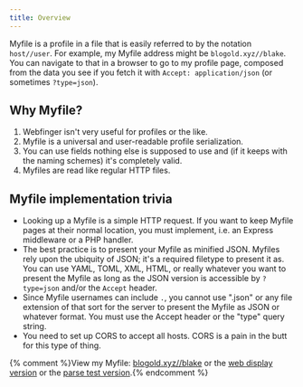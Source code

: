 ```yaml
---
title: Overview
---
```

Myfile is a profile in a file that is easily referred to by the notation `host//user`. For example, my Myfile address might be `blogold.xyz//blake`. You can navigate to that in a browser to go to my profile page, composed from the data you see if you fetch it with `Accept: application/json` (or sometimes `?type=json`).

## Why Myfile?
1. Webfinger isn't very useful for profiles or the like.
2. Myfile is a universal and user-readable profile serialization.
3. You can use fields nothing else is supposed to use and (if it keeps with the naming schemes) it's completely valid.
4. Myfiles are read like regular HTTP files.

## Myfile implementation trivia
* Looking up a Myfile is a simple HTTP request. If you want to keep Myfile pages at their normal location, you must implement, i.e. an Express middleware or a PHP handler.
* The best practice is to present your Myfile as minified JSON. Myfiles rely upon the ubiquity of JSON; it's a required filetype to present it as. You can use YAML, TOML, XML, HTML, or really whatever you want to present the Myfile as long as the JSON version is accessible by `?type=json` and/or the `Accept` header.
* Since Myfile usernames can include `.`, you cannot use ".json" or any file extension of that sort for the server to present the Myfile as JSON or whatever format. You must use the Accept header or the "type" query string.
* You need to set up CORS to accept all hosts. CORS is a pain in the butt for this type of thing.

{% comment %}View my Myfile: [blogold.xyz//blake](https://blogold.xyz//blake?type=json) or the [web display version](https://blogold.xyz//blake) or the [parse test version](https://blogold.xyz/product/myfile/viewer.html#!blogold.xyz//blake).{% endcomment %}